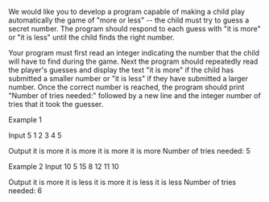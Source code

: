 We would like you to develop a program capable of making a child play automatically the game of "more or less" -- the child must try to guess a secret number. The program should respond to each guess with "it is more" or "it is less" until the child finds the right number.

Your program must first read an integer indicating the number that the child will have to find during the game. Next the program should repeatedly read the player's guesses and display the text "it is more" if the child has submitted a smaller number or "it is less" if they have submitted a larger number. Once the correct number is reached, the program should print "Number of tries needed:" followed by a new line and the integer number of tries that it took the guesser.

Example 1

Input
5
1 2 3 4 5

Output
it is more
it is more
it is more
it is more
Number of tries needed:
5

Example 2
Input
10
5 15 8 12 11 10

Output
it is more
it is less
it is more
it is less
it is less
Number of tries needed:
6